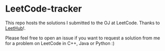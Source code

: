 # LeetCode-tracker
This repo hosts the solutions I submitted to the OJ at LeetCode. Thanks to [LeetHub](https://github.com/QasimWani/LeetHub)!.

Please feel free to open an issue if you want to request a solution from me for a problem on LeetCode in C++, Java or Python :)

